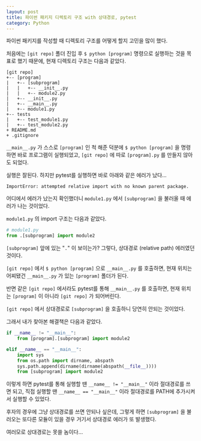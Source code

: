 ```yaml
---
layout: post
title: 파이썬 패키지 디렉토리 구조 with 상대경로, pytest
category: Python
---
```


파이썬 패키지를 작성할 때 디렉토리 구조를 어떻게 할지 고민을 많이 했다.

처음에는 `[git repo]` 폴더 진입 후 `$ python [program]` 명령으로 실행하는 것을 목표로 했기 때문에, 현재 디렉토리 구조는 다음과 같았다.

<!--description-->

```
[git repo]
+-- [program]
|   +-- [subprogram]
|   |   +-- __init__.py
|   |   +-- module2.py
|   +-- __init__.py
|   +-- __main__.py
|   +-- module1.py
+-- tests
|   +-- test_module1.py
|   +-- test_module2.py
+ README.md
+ .gitignore
```

`__main__.py` 가 스스로 `[program]` 인 척 해준 덕분에 `$ python [program]` 을 명령하면 바로 프로그램이 실행되었고, `[git repo]` 에 따로 `[program].py` 를 만들지 않아도 되었다. 

실행은 잘된다. 하지만 pytest를 실행하면 바로 아래와 같은 에러가 났다... 

```
ImportError: attempted relative import with no known parent package.
```

어디에서 에러가 났는지 확인했더니 `module1.py` 에서 `[subprogram]` 을 불러올 때 에러가 나는 것이었다.

`module1.py` 의 import 구조는 다음과 같았다.

```python
# module1.py
from .[subprogram] import module2 
```

`[subprogram]` 앞에 있는 "`.`" 이 보이는가? 그렇다, 상대경로 (relative path) 에러였던 것이다.

`[git repo]` 에서 `$ python [program]` 으로 `__main__.py` 를 호출하면, 현재 위치는 어찌됐건 `__main__.py` 가 있는 `[program]` 폴더가 된다.

반면 같은 `[git repo]` 에서라도 pytest를 통해 `__main__.py` 를 호출하면, 현재 위치는 `[program]` 이 아니라 `[git repo]` 가 되어버린다. 

`[git repo]` 에서 상대경로로 `[subprogram]` 을 호출하니 당연히 안되는 것이었다.

그래서 내가 찾아본 해결책은 다음과 같았다.

```python
if __name__ != "__main__":
    from [program].[subprogram] import module2

elif __name__ == "__main__":
    import sys
    from os.path import dirname, abspath
    sys.path.append(dirname(dirname(abspath(__file__))))
    from [subprogram] import module2
```

이렇게 하면 pytest를 통해 실행할 땐 `__name__ != "__main__"` 이라 절대경로를 쓰면 되고, 직접 실행할 땐 `__name__ == "__main__"` 이라 절대경로를 PATH에 추가시켜서 실행할 수 있었다. 

후자의 경우에 그냥 상대경로를 쓰면 안되나 싶은데, 그렇게 하면 `[subprogram]` 을 불러오는 또다른 모듈이 있을 경우 거기서 상대경로 에러가 또 발생했다.

여러모로 상대경로는 못쓸 놈이다...